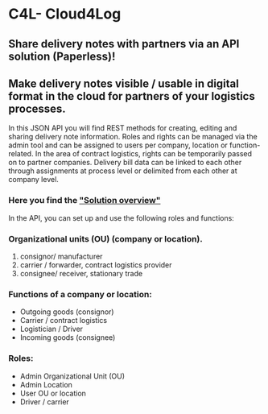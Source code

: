# C4L- Cloud4Log
## Share delivery notes with partners via an API solution (Paperless)!
## Make delivery notes visible / usable in digital format in the cloud for partners of your logistics processes.
 
In this JSON API you will find REST methods for creating, editing and sharing delivery note information. Roles and rights can be managed via the admin tool and can be assigned to users per company, location or function-related. In the area of contract logistics, rights can be temporarily passed on to partner companies. 
Delivery bill data can be linked to each other through assignments at process level or delimited from each other at company level.
 
### Here you find the ["Solution overview"](https://viewer.diagrams.net/?tags=%7B%7D&highlight=0000ff&edit=_blank&layers=1&nav=1&title=C4l%20Systemdesign.drawio#Uhttps%3A%2F%2Fdrive.google.com%2Fuc%3Fid%3D1ZgyjjVKgR4EoMwbgwfXX4AM-fBNV5M0A%26export%3Ddownload)
In the API, you can set up and use the following roles and functions:
 
### Organizational units (OU) (company or location).
1. consignor/ manufacturer
2. carrier / forwarder, contract logistics provider
3. consignee/ receiver, stationary trade
### Functions of a company or location:
- Outgoing goods (consignor)
- Carrier / contract logistics
- Logistician / Driver
- Incoming goods (consignee)
### Roles: 
* Admin Organizational Unit (OU)
* Admin Location
* User OU or location
* Driver / carrier
